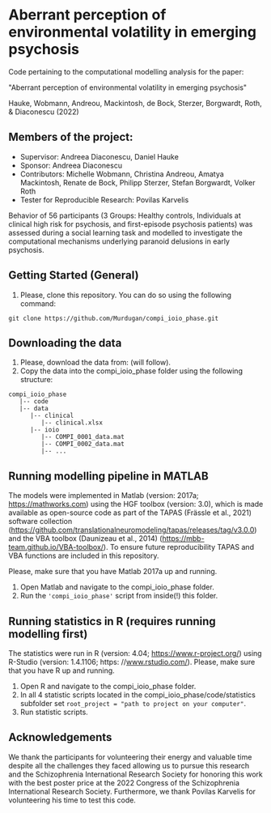 Aberrant perception of environmental volatility in emerging psychosis
===============
Code pertaining to the computational modelling analysis for the paper: 

"Aberrant perception of environmental volatility in emerging psychosis"

Hauke, Wobmann, Andreou, Mackintosh, de Bock, Sterzer, Borgwardt, Roth, & Diaconescu (2022)


Members of the project:
---------------
- Supervisor: Andreea Diaconescu, Daniel Hauke
- Sponsor: Andreea Diaconescu
- Contributors: Michelle Wobmann, Christina Andreou, Amatya Mackintosh, Renate de Bock, Philipp Sterzer, Stefan Borgwardt, Volker Roth
- Tester for Reproducible Research: Povilas Karvelis

Behavior of 56 participants (3 Groups: Healthy controls, Individuals at clinical high risk for psychosis, and first-episode psychosis patients) was assessed during a social learning task and modelled to investigate the computational mechanisms underlying paranoid delusions in early psychosis.



Getting Started (General)
---------------
1.  Please, clone this repository. You can do so using the following command:
```
git clone https://github.com/Murdugan/compi_ioio_phase.git
```

Downloading the data
---------------
1.  Please, download the data from: (will follow).
2.  Copy the data into the compi_ioio_phase folder using the following structure:
```
compi_ioio_phase
   |-- code
   |-- data   
      |-- clinical    
         |-- clinical.xlsx         
      |-- ioio      
         |-- COMPI_0001_data.mat        
         |-- COMPI_0002_data.mat        
         |-- ...
```

Running modelling pipeline in MATLAB
---------------
The models were implemented in Matlab (version: 2017a; https://mathworks.com) using the HGF toolbox (version: 3.0), which is made available as open-source code as part of the TAPAS (Frässle et al., 2021) software collection (https://github.com/translationalneuromodeling/tapas/releases/tag/v3.0.0) and the VBA toolbox (Daunizeau et al., 2014) (https://mbb-team.github.io/VBA-toolbox/). To ensure future reproducibility TAPAS and VBA functions are included in this repository.

Please, make sure that you have Matlab 2017a up and running. 

1. Open Matlab and navigate to the compi_ioio_phase folder.
2. Run the `'compi_ioio_phase'` script from inside(!) this folder.


Running statistics in R (requires running modelling first)
---------------
The statistics were run in R (version: 4.04; https://www.r-project.org/) using R-Studio (version: 1.4.1106; https:
//www.rstudio.com/). Please, make sure that you have R up and running.

1. Open R and navigate to the compi_ioio_phase folder.
2. In all 4 statistic scripts located in the compi_ioio_phase/code/statistics subfolder set ```root_project = "path to project on your computer"```.
3. Run statistic scripts.

Acknowledgements
------------
We thank the participants for volunteering their energy and valuable time despite all the challenges they faced allowing us to pursue this research and the Schizophrenia International Research Society for honoring this work with the best poster price at the 2022 Congress of the Schizophrenia International Research Society. Furthermore, we thank Povilas Karvelis for volunteering his time to test this code.

